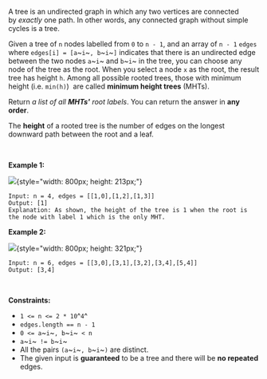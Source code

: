 A tree is an undirected graph in which any two vertices are connected
by *exactly* one path. In other words, any connected graph without
simple cycles is a tree.

Given a tree of `n` nodes labelled from `0` to `n - 1`, and an array
of `n - 1` `edges` where `edges[i] = [a`~`i`~`, b`~`i`~`]` indicates
that there is an undirected edge between the two nodes `a`~`i`~
and `b`~`i`~ in the tree, you can choose any node of the tree as the
root. When you select a node `x` as the root, the result tree has height
`h`. Among all possible rooted trees, those with minimum height (i.e.
`min(h)`)  are called **minimum height trees** (MHTs).

Return *a list of all **MHTs\'** root labels*. You can return the answer
in **any order**.

The **height** of a rooted tree is the number of edges on the longest
downward path between the root and a leaf.

 

**Example 1:**

![](https://assets.leetcode.com/uploads/2020/09/01/e1.jpg){style="width: 800px; height: 213px;"}

    Input: n = 4, edges = [[1,0],[1,2],[1,3]]
    Output: [1]
    Explanation: As shown, the height of the tree is 1 when the root is the node with label 1 which is the only MHT.

**Example 2:**

![](https://assets.leetcode.com/uploads/2020/09/01/e2.jpg){style="width: 800px; height: 321px;"}

    Input: n = 6, edges = [[3,0],[3,1],[3,2],[3,4],[5,4]]
    Output: [3,4]

 

**Constraints:**

-   `1 <= n <= 2 * 10`^`4`^
-   `edges.length == n - 1`
-   `0 <= a`~`i`~`, b`~`i`~` < n`
-   `a`~`i`~` != b`~`i`~
-   All the pairs `(a`~`i`~`, b`~`i`~`)` are distinct.
-   The given input is **guaranteed** to be a tree and there will be
    **no repeated** edges.
